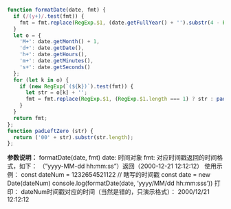 ```javascript
function formatDate(date, fmt) {
  if (/(y+)/.test(fmt)) {
    fmt = fmt.replace(RegExp.$1, (date.getFullYear() + '').substr(4 - RegExp.$1.length));
  }
  let o = {
    'M+': date.getMonth() + 1,
    'd+': date.getDate(),
    'h+': date.getHours(),
    'm+': date.getMinutes(),
    's+': date.getSeconds()
  };
  for (let k in o) {
    if (new RegExp(`(${k})`).test(fmt)) {
      let str = o[k] + '';
      fmt = fmt.replace(RegExp.$1, (RegExp.$1.length === 1) ? str : padLeftZero(str));
    }
  }
  return fmt;
};
function padLeftZero (str) {
  return ('00' + str).substr(str.length);
};
```

**参数说明：**
formatDate(date, fmt)
date: 时间对象
fmt: 对应时间戳返回的时间格式，如下：
（”yyyy-MM-dd hh:mm:ss”）返回（2000-12-21 12:12:12）
使用示例：
const dateNum = 1232654521122 // 瞎写的时间戳
const date = new Date(dateNum)
console.log(formatDate(date, ‘yyyy/MM/dd hh:mm:sss’))
打印： dateNum时间戳对应的时间（当然是错的，只演示格式）：
2000/12/21 12:12:12
